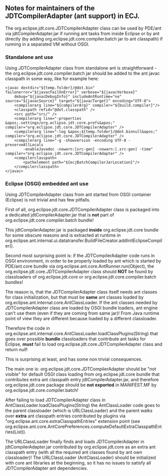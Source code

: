 ## Notes for maintainers of the JDTCompilerAdapter (ant support) in ECJ.

The org.eclipse.jdt.core.JDTCompilerAdapter class can be used by PDE/ant 
via jdtCompilerAdapter.jar if running ant tasks from inside Eclipse or by ant
directly (by adding org.eclipse.jdt.core.compiler.batch jar to ant classpath) 
if running in a separated VM without OSGI.

### Standalone ant use

Using JDTCompilerAdapter class from standalone ant is straightforward - the 
org.eclipse.jdt.core.compiler.batch jar should be added to the ant javac classpath
in some way, like for example here:

```
<javac destdir="${temp.folder}/@dot.bin" failonerror="${javacFailOnError}" verbose="${javacVerbose}" 
	debug="${javacDebugInfo}" includeAntRuntime="no" source="${javacSource}" target="${javacTarget}" encoding="UTF-8">
	<compilerarg line="${compilerArg}" compiler="${build.compiler}"/>
	<classpath refid="@dot.classpath" />
	<src path="src/" />
	<compilerarg line="-properties &apos;.settings/org.eclipse.jdt.core.prefs&apos;" compiler="org.eclipse.jdt.core.JDTCompilerAdapter" />
	<compilerarg line="-log &apos;${temp.folder}/@dot.binnull&apos;" compiler="org.eclipse.jdt.core.JDTCompilerAdapter" />
	<compilerarg line="-g -showversion -encoding UTF-8 -preserveAllLocals 
		-enableJavadoc -nowarn:[src-gen] -nowarn:[.src-gen] -time" compiler="org.eclipse.jdt.core.JDTCompilerAdapter" />
	<compilerclasspath>
		<pathelement path="${ecjBatchCompilerJarLocation}"/>
	</compilerclasspath>
</javac>
```

### Eclipse (OSGI) embedded ant use

Using JDTCompilerAdapter class from ant started from OSGI container (Eclipse) is 
not trivial and has few pitfalls.

First of all, org.eclipse.jdt.core.JDTCompilerAdapter class is packaged into a dedicated
jdtCompilerAdapter.jar that is **not** part of org.eclipse.jdt.core.compiler.batch bundle!

This jdtCompilerAdapter.jar is packaged **inside** org.eclipse.jdt.core bundle for some obscure reasons
and is extracted at runtime in org.eclipse.ant.internal.ui.datatransfer.BuildFileCreator.addInitEclipseCompiler().

Second most surprising point is: if the JDTCompilerAdapter code runs in OSGI environment, in order 
to be properly loaded by ant which is started by PDE/ant.core bundle via
org.eclipse.ant.core.AntRunner.run(Object), the org.eclipse.jdt.core.JDTCompilerAdapter class
should **NOT** be found by classloaders of org.eclipse.jdt.core or org.eclipse.jdt.core.compiler.batch bundles!

The reason is, that the JDTCompilerAdapter class itself needs ant classes for class initialization,
but that must be **same** ant classes loaded by org.eclipse.ant.internal.core.AntClassLoader.
If the ant classes needed by JDTCompilerAdapter class are loaded by OSGI bundle loaders,
ant engine can't use them (even if they are coming from same jar)! From Java
 runtime point of view they are different because loaded by a different classloader. 

Therefore the code in org.eclipse.ant.internal.core.AntClassLoader.loadClassPlugins(String) 
that goes over possible **bundle** classloaders that contribute ant tasks for Eclipse,
**must** fail to load org.eclipse.jdt.core.JDTCompilerAdapter class and return *null*!

This is surprising at least, and has some non trivial consequences.

The main one is: org.eclipse.jdt.core.JDTCompilerAdapter should be "not visible" 
for default OSGI class loading from org.eclipse.jdt.core bundle that contributes 
extra ant classpath entry jdtCompilerAdapter.jar, 
and therefore org.eclipse.jdt.core package should be **not exported** in MANIFEST.MF 
by org.eclipse.jdt.core.compiler.batch!

After failing to load JDTCompilerAdapter class in AntClassLoader.loadClassPlugins(String)
the AntClassLoader code goes to the parent classloader (which is URLClassLoader) 
and the parent walks over **extra** ant classpath entries contributed by plugins 
via "org.eclipse.ant.core.extraClasspathEntries" extension point (see 
org.eclipse.ant.core.AntCorePreferences.computeDefaultExtraClasspathEntries(List)).

The URLClassLoader finally finds and loads JDTCompilerAdapter in jdtCompilerAdapter.jar 
contributed by org.eclipse.jdt.core as an extra ant classpath entry
(with all the required ant classes found by ant own classloader)! 
The URLClassLoader (AntClassLoader) should be initialized with core ant libraries at the beginning, so
it has no issues to satisfy all JDTCompilerAdapter ant dependencies.